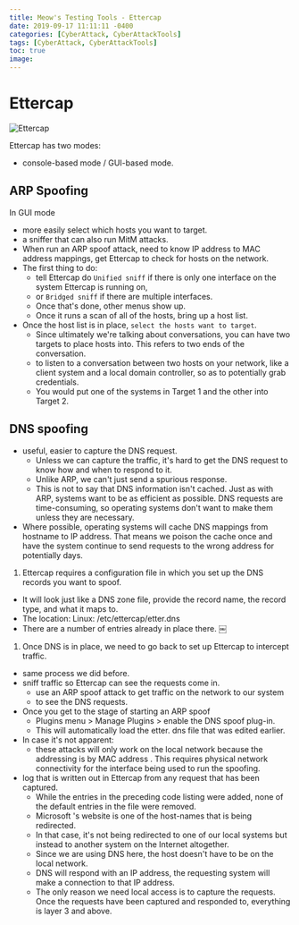 ```yaml
---
title: Meow's Testing Tools - Ettercap
date: 2019-09-17 11:11:11 -0400
categories: [CyberAttack, CyberAttackTools]
tags: [CyberAttack, CyberAttackTools]
toc: true
image:
---
```


# Ettercap

![Ettercap](https://i.imgur.com/0ciXVzn.png)

Ettercap has two modes: 
- console-based mode / GUI-based mode. 


## ARP Spoofing

In GUI mode
- more easily select which hosts you want to target. 
- a sniffer that can also run MitM attacks. 
- When run an ARP spoof attack, need to know IP address to MAC address mappings, get Ettercap to check for hosts on the network. 
- The first thing to do: 
  - tell Ettercap do `Unified sniff` if there is only one interface on the system Ettercap is running on, 
  - or `Bridged sniff` if there are multiple interfaces. 
  - Once that's done, other menus show up. 
  - Once it runs a scan of all of the hosts, bring up a host list.
- Once the host list is in place, `select the hosts want to target`. 
  - Since ultimately we're talking about conversations, you can have two targets to place hosts into. This refers to two ends of the conversation. 
  - to listen to a conversation between two hosts on your network, like a client system and a local domain controller, so as to potentially grab credentials. 
  - You would put one of the systems in Target 1 and the other into Target 2. 

## DNS spoofing
- useful, easier to capture the DNS request. 
  - Unless we can capture the traffic, it's hard to get the DNS request to know how and when to respond to it. 
  - Unlike ARP, we can't just send a spurious response. 
  - This is not to say that DNS information isn't cached. Just as with ARP, systems want to be as efficient as possible. DNS requests are time-consuming, so operating systems don't want to make them unless they are necessary. 
- Where possible, operating systems will cache DNS mappings from hostname to IP address. That means we poison the cache once and have the system continue to send requests to the wrong address for potentially days.


1. Ettercap requires a configuration file in which you set up the DNS records you want to spoof. 
- It will look just like a DNS zone file, provide the record name, the record type, and what it maps to. 
- The location: Linux: /etc/ettercap/etter.dns 
- There are a number of entries already in place there. 
￼

1. Once DNS is in place, we need to go back to set up Ettercap to intercept traffic. 
- same process we did before.
- sniff traffic so Ettercap can see the requests come in. 
  - use an ARP spoof attack to get traffic on the network to our system 
  - to see the DNS requests. 
- Once you get to the stage of starting an ARP spoof
  - Plugins menu > Manage Plugins > enable the DNS spoof plug-in. 
  - This will automatically load the etter. dns file that was edited earlier. 
- In case it's not apparent:
  - these attacks will only work on the local network because the addressing is by MAC address . This requires physical network connectivity for the interface being used to run the spoofing. 
- log that is written out in Ettercap from any request that has been captured.
  - While the entries in the preceding code listing were added, none of the default entries in the file were removed. 
  - Microsoft 's website is one of the host-names that is being redirected. 
  - In that case, it's not being redirected to one of our local systems but instead to another system on the Internet altogether. 
  - Since we are using DNS here, the host doesn't have to be on the local network. 
  - DNS will respond with an IP address, the requesting system will make a connection to that IP address. 
  - The only reason we need local access is to capture the requests. Once the requests have been captured and responded to, everything is layer 3 and above.